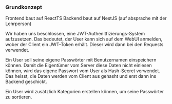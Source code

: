### Grundkonzept

Frontend baut auf ReactTS
Backend baut auf NestJS (auf absprache mit der Lehrperson)

Wir haben uns beschlossen, eine JWT-Authenitfizierungs-System aufzusetzen. Das bedeutet, der User kann sich auf dem WebUI anmelden, wober der Client ein JWT-Token erhält. Dieser wird dann bei den Requests verwendet.

Ein User soll seine eigene Passwörter mit Benutzernamen einspeichern können. Damit die Eigentümer vom Server diese Daten nicht einlesen können, wird das eigene Passwort vom User als Hash-Secret verwendet. Das heisst, die Daten werden vom Client aus gehasht und erst dann ins Backend geschickt.

Ein User wird zusätzlich Kategorien erstellen können, um seine Passwörter zu sortieren.

